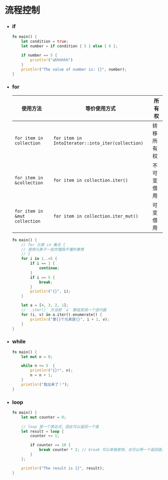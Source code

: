 # 流程控制

- ### if

  ```rust
  fn main() {
      let condition = true;
      let number = if condition { 5 } else { 6 };
  
      if number == 5 {
          println!("ahhhhhh")
      }
      println!("The value of number is: {}", number);
  }
  
  ```
  
  
  
- ### for

  | 使用方法                      | 等价使用方式                                      | 所有权     |
  | ----------------------------- | ------------------------------------------------- | ---------- |
  | `for item in collection`      | `for item in IntoIterator::into_iter(collection)` | 转移所有权 |
  | `for item in &collection`     | `for item in collection.iter()`                   | 不可变借用 |
  | `for item in &mut collection` | `for item in collection.iter_mut()`               | 可变借用   |
  
  ```rust
  fn main() {
      // for 元素 in 集合 {
      // 使用元素干一些你懂我不懂的事情
      // }
      for i in 1..=5 {
          if i == 1 {
              continue;
          }
          if i == 5 {
              break;
          }
          println!("{}", i);
      }
  
      let a = [4, 3, 2, 1];
      // `.iter()` 方法把 `a` 数组变成一个迭代器
      for (i, v) in a.iter().enumerate() {
          println!("第{}个元素是{}", i + 1, v);
      }
  }
  
  ```
  
  
  
- ### while

  ```rust
  fn main() {
      let mut n = 0;
  
      while n <= 5  {
          println!("{}!", n);
          n = n + 1;
      }
      println!("我出来了！");
  }
  ```
  
  
  
- ### loop

  ```rust
  fn main() {
      let mut counter = 0;
      
      // loop 是一个表达式，因此可以返回一个值
      let result = loop {
          counter += 1;
  
          if counter == 10 {
              break counter * 2; // break 可以单独使用，也可以带一个返回值，有些类似 return
          }
      };
  
      println!("The result is {}", result);
  }
  ```
  
